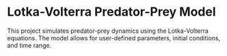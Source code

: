# Lotka-Volterra Predator-Prey Model
This project simulates predator-prey dynamics using the Lotka-Volterra equations.
The model allows for user-defined parameters, initial conditions, and time range.
